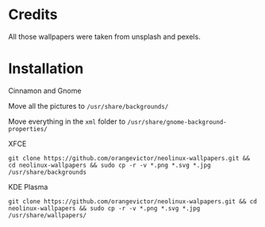 # Credits
All those wallpapers were taken from unsplash and pexels.

# Installation

Cinnamon and Gnome

Move all the pictures to ```/usr/share/backgrounds/```

Move everything in the ```xml``` folder to ```/usr/share/gnome-background-properties/```

XFCE

```git clone https://github.com/orangevictor/neolinux-wallpapers.git && cd neolinux-wallpapers && sudo cp -r -v *.png *.svg *.jpg /usr/share/backgrounds```

KDE Plasma

```git clone https://github.com/orangevictor/neolinux-walpapers.git && cd neolinux-wallpapers && sudo cp -r -v *.png *.svg *.jpg /usr/share/wallpapers/```

